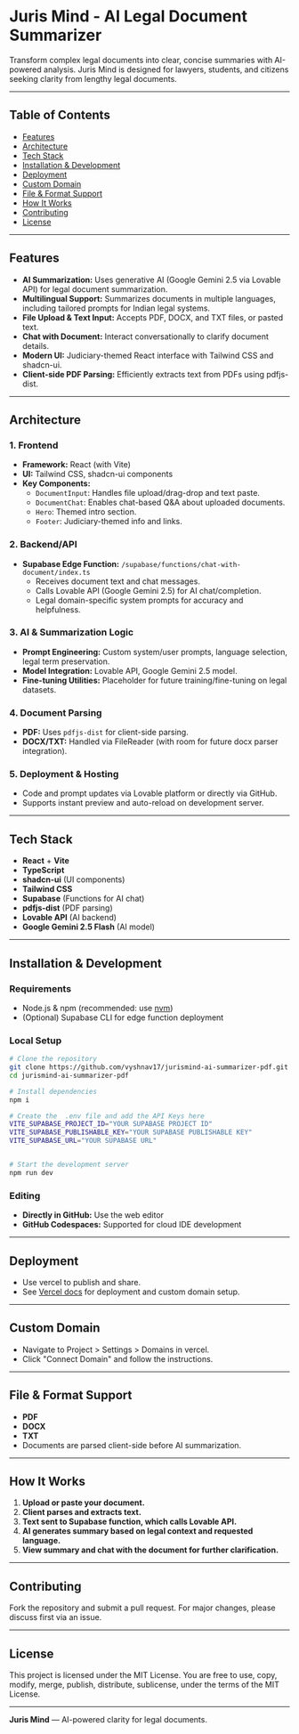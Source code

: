 # Juris Mind - AI Legal Document Summarizer

Transform complex legal documents into clear, concise summaries with AI-powered analysis. Juris Mind is designed for lawyers, students, and citizens seeking clarity from lengthy legal documents.

---

## Table of Contents
- [Features](#features)
- [Architecture](#architecture)
- [Tech Stack](#tech-stack)
- [Installation & Development](#installation--development)
- [Deployment](#deployment)
- [Custom Domain](#custom-domain)
- [File & Format Support](#file--format-support)
- [How It Works](#how-it-works)
- [Contributing](#contributing)
- [License](#license)

---

## Features

- **AI Summarization:** Uses generative AI (Google Gemini 2.5 via Lovable API) for legal document summarization.
- **Multilingual Support:** Summarizes documents in multiple languages, including tailored prompts for Indian legal systems.
- **File Upload & Text Input:** Accepts PDF, DOCX, and TXT files, or pasted text.
- **Chat with Document:** Interact conversationally to clarify document details.
- **Modern UI:** Judiciary-themed React interface with Tailwind CSS and shadcn-ui.
- **Client-side PDF Parsing:** Efficiently extracts text from PDFs using pdfjs-dist.

---

## Architecture

### 1. **Frontend**
- **Framework:** React (with Vite)
- **UI:** Tailwind CSS, shadcn-ui components
- **Key Components:**
  - `DocumentInput`: Handles file upload/drag-drop and text paste.
  - `DocumentChat`: Enables chat-based Q&A about uploaded documents.
  - `Hero`: Themed intro section.
  - `Footer`: Judiciary-themed info and links.

### 2. **Backend/API**
- **Supabase Edge Function:** `/supabase/functions/chat-with-document/index.ts`
  - Receives document text and chat messages.
  - Calls Lovable API (Google Gemini 2.5) for AI chat/completion.
  - Legal domain-specific system prompts for accuracy and helpfulness.

### 3. **AI & Summarization Logic**
- **Prompt Engineering:** Custom system/user prompts, language selection, legal term preservation.
- **Model Integration:** Lovable API, Google Gemini 2.5 model.
- **Fine-tuning Utilities:** Placeholder for future training/fine-tuning on legal datasets.

### 4. **Document Parsing**
- **PDF:** Uses `pdfjs-dist` for client-side parsing.
- **DOCX/TXT:** Handled via FileReader (with room for future docx parser integration).

### 5. **Deployment & Hosting**
- Code and prompt updates via Lovable platform or directly via GitHub.
- Supports instant preview and auto-reload on development server.

---

## Tech Stack

- **React** + **Vite**
- **TypeScript**
- **shadcn-ui** (UI components)
- **Tailwind CSS**
- **Supabase** (Functions for AI chat)
- **pdfjs-dist** (PDF parsing)
- **Lovable API** (AI backend)
- **Google Gemini 2.5 Flash** (AI model)

---

## Installation & Development

### Requirements
- Node.js & npm (recommended: use [nvm](https://github.com/nvm-sh/nvm#installing-and-updating))
- (Optional) Supabase CLI for edge function deployment

### Local Setup

```sh
# Clone the repository
git clone https://github.com/vyshnav17/jurismind-ai-summarizer-pdf.git
cd jurismind-ai-summarizer-pdf

# Install dependencies
npm i

# Create the  .env file and add the API Keys here 
VITE_SUPABASE_PROJECT_ID="YOUR SUPABASE PROJECT ID"
VITE_SUPABASE_PUBLISHABLE_KEY="YOUR SUPABASE PUBLISHABLE KEY"
VITE_SUPABASE_URL="YOUR SUPABASE URL"


# Start the development server
npm run dev


```

### Editing

- **Directly in GitHub:** Use the web editor
- **GitHub Codespaces:** Supported for cloud IDE development

---

## Deployment

- Use vercel to publish and share.
- See [Vercel docs](https://vercel.com/docs) for deployment and custom domain setup.

---

## Custom Domain

- Navigate to Project > Settings > Domains in vercel.
- Click "Connect Domain" and follow the instructions.

---

## File & Format Support

- **PDF**
- **DOCX**
- **TXT**
- Documents are parsed client-side before AI summarization.

---

## How It Works

1. **Upload or paste your document.**
2. **Client parses and extracts text.**
3. **Text sent to Supabase function, which calls Lovable API.**
4. **AI generates summary based on legal context and requested language.**
5. **View summary and chat with the document for further clarification.**

---

## Contributing

Fork the repository and submit a pull request. For major changes, please discuss first via an issue.

---

## License

This project is licensed under the MIT License. You are free to use, copy, modify, merge, publish, distribute, sublicense, under the terms of the MIT License.

---

**Juris Mind** — AI-powered clarity for legal documents.

